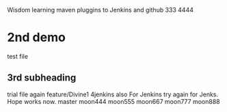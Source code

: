 Wisdom
learning maven pluggins  to Jenkins and github
333
4444
# 2nd demo 
test file 
## 3rd subheading 

trial file again
feature/Divine1
4jenkins also
For Jenkins 
try again for Jenks. Hope works now.
 master
moon444
moon555
moon667
moon777
moon888
